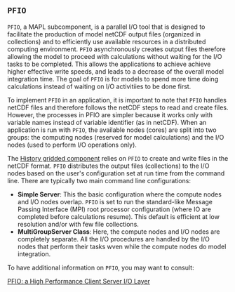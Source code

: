 
## `PFIO`

`PFIO`, a MAPL subcomponent, is a parallel I/O tool that is designed 
to facilitate the production of model netCDF output files (organized in collections) and 
to efficiently use available resources in a distributed computing environment. 
`PFIO` asynchronously creates output files therefore allowing the model to proceed with 
calculations without waiting for the I/O tasks to be completed. 
This allows the applications to achieve achieve higher effective write speeds, 
and leads to a decrease of the overall model integration time. 
The goal of `PFIO` is for models to spend more time doing calculations instead 
of waiting on I/O activitiies to be done first.

To implement `PFIO` in an application, it is important to note that `PFIO`
handles netCDF files and therefore follows the netCDF steps to read and create files. 
However, the processes in PFIO are simpler because it works only with 
variable names instead of variable identifier (as in netCDF).
When an application is run with `PFIO`, the available nodes (cores) are split into two groups:
the computing nodes (reserved for model calculations) and 
the I/O nodes (used to perform I/O operations only). 

The [History gridded component](https://github.com/GEOS-ESM/MAPL/tree/main/gridcomps/History) 
relies on `PFIO` to create and write files in the netCDF format.
`PFIO` distributes the output files (collections) to the I/O nodes based on the user's 
configuration set at run time from the command line.
There are typically two main command line configurations:
- **Simple Server**: This the basic configuration where the compute nodes and I/O nodes overlap. `PFIO` is set to run the standard-like Message Passing Interface (MPI) root processor configuration (where IO are completed before calculations resume). This default is efficient at low resolution and/or with few file collections.
- **MultiGroupServer Class**: Here, the compute nodes and I/O nodes are completely separate. All the I/O procedures are handled by the I/O nodes that perform their tasks wven while the compute nodes do model integration.

To have additional information on `PFIO`, you may want to consult:

[PFIO: a High Performance Client Server I/O Layer](pfio.md)

